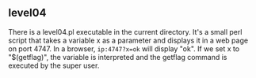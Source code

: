 ## level04

There is a level04.pl executable in the current directory. It's a small perl script that takes a variable x as a parameter and displays it in a web page on port 4747. In a browser, `ip:4747?x=ok` will display "ok". If we set x to "$(getflag)", the variable is interpreted and the getflag command is executed by the super user.